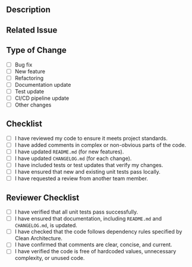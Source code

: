 ## Description

<!-- Please include a summary of the changes and the related issue. -->

## Related Issue

<!-- If applicable, please link the issue this pull request addresses. -->

## Type of Change

- [ ] Bug fix
- [ ] New feature
- [ ] Refactoring
- [ ] Documentation update
- [ ] Test update
- [ ] CI/CD pipeline update
- [ ] Other changes

## Checklist

- [ ] I have reviewed my code to ensure it meets project standards.
- [ ] I have added comments in complex or non-obvious parts of the code.
- [ ] I have updated `README.md` (for new features).
- [ ] I have updated `CHANGELOG.md` (for each change).
- [ ] I have included tests or test updates that verify my changes.
- [ ] I have ensured that new and existing unit tests pass locally.
- [ ] I have requested a review from another team member.

## Reviewer Checklist

- [ ] I have verified that all unit tests pass successfully.
- [ ] I have ensured that documentation, including `README.md` and `CHANGELOG.md`, is updated.
- [ ] I have checked that the code follows dependency rules specified by Clean Architecture.
- [ ] I have confirmed that comments are clear, concise, and current.
- [ ] I have verified the code is free of hardcoded values, unnecessary complexity, or unused code.